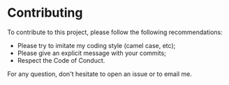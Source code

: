 # Contributing

To contribute to this project, please follow the following recommendations:

+ Please try to imitate my coding style (camel case, etc);
+ Please give an explicit message with your commits;
+ Respect the Code of Conduct.

For any question, don't hesitate to open an issue or to email me.

